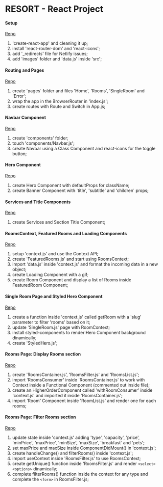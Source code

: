 # RESORT - React Project

#### Setup

[Repo](https://github.com/uptheirons78/resort/tree/setup)

1. 'create-react-app' and cleaning it up;
2. install 'react-router-dom' and 'react-icons';
3. add '\_redirects' file for Netlify issues;
4. add 'images' folder and 'data.js' inside 'src';

#### Routing and Pages

[Repo](https://github.com/uptheirons78/resort/tree/pages)

1. create 'pages' folder and files 'Home', 'Rooms', 'SingleRoom' and 'Error';
2. wrap the app in the BrowserRouter in 'index.js';
3. create routes with Route and Switch in App.js;

#### Navbar Component

[Repo](https://github.com/uptheirons78/resort/tree/navbar)

1. create 'components' folder;
2. touch 'components/Navbar.js';
3. create Navbar using a Class Component and react-icons for the toggle button;

#### Hero Component

[Repo](https://github.com/uptheirons78/resort/tree/hero)

1. create Hero Component with defaultProps for className;
2. create Banner Component with 'title', 'subtitle' and 'children' props;

#### Services and Title Components

[Repo](https://github.com/uptheirons78/resort/tree/services)

1. create Services and Section Title Component;

#### RoomsContext, Featured Rooms and Loading Components

[Repo](https://github.com/uptheirons78/resort/tree/context)

1. setup 'context.js' and use the Context API;
2. create 'FeaturedRooms.js' and start using RoomsContext;
3. import 'data.js' inside 'context.js' and format the incoming data in a new object;
4. create Loading Component with a gif;
5. create Room Component and display a list of Rooms inside FeaturedRoom Component;

#### Single Room Page and Styled Hero Component

[Repo](https://github.com/uptheirons78/resort/tree/single-room)

1. create a function inside 'context.js' called getRoom with a 'slug' parameter to filter 'rooms' based on it;
2. update 'SingleRoom.js' page with RoomContext;
3. install styled-components to render Hero Component background dinamically;
4. create 'StyledHero.js';

#### Rooms Page: Display Rooms section

[Repo](https://github.com/uptheirons78/resort/tree/rooms-page)

1. create 'RoomsContainer.js', 'RoomsFilter.js' and 'RoomsList.js';
2. import 'RoomsConsumer' inside 'RoomsContainer.js' to work with Context inside a Functional Component (commented out inside file);
3. create an HigherOrderComponent called 'withRoomConsumer' inside 'context.js' and imported it inside 'RoomsContainer.js';
4. import 'Room' Component inside 'RoomList.js' and render one for each rooms;

#### Rooms Page: Filter Rooms section

[Repo](https://github.com/uptheirons78/resort/tree/filter-component)

1. update state inside 'context.js' adding 'type', 'capacity', 'price', 'minPrice', 'maxPrice', 'minSize', 'maxSize', 'breakfast' and 'pets';
2. set maxPrice and maxSize inside ComponentDidMount() in 'context.js';
3. create handleChange() and filterRooms() inside 'context.js';
4. import useContext inside 'RoomsFilter.js' to use RoomsContext;
5. create getUnique() function inside 'RoomsFilter.js' and render `<select> <options>` dinamically;
6. complete filterRooms() function inside the context for any type and complete the `<form>` in RoomsFilter.js;
